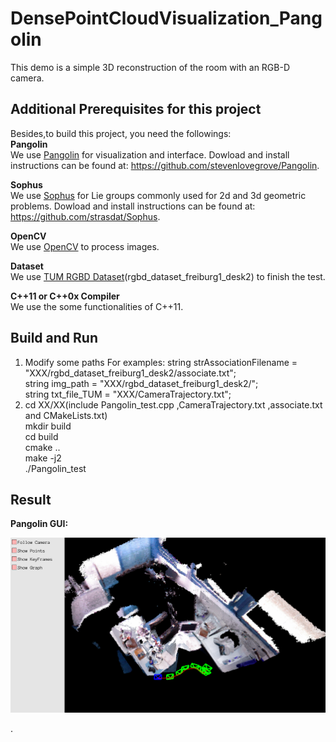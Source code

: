 # DensePointCloudVisualization_Pangolin
This demo is a simple 3D reconstruction of the room with an RGB-D camera.

## Additional Prerequisites for this project  
Besides,to build this project, you need the followings:  
**Pangolin**  
We use [Pangolin](https://github.com/stevenlovegrove/Pangolin) for visualization and interface. 
Dowload and install instructions can be found at: https://github.com/stevenlovegrove/Pangolin.

**Sophus**  
We use [Sophus](https://github.com/strasdat/Sophus) for Lie groups commonly used for 2d and 3d geometric problems. 
Dowload and install instructions can be found at: https://github.com/strasdat/Sophus.

**OpenCV**  
We use [OpenCV](http://opencv.org) to process images.

**Dataset**  
We use [TUM RGBD Dataset](https://vision.in.tum.de/data/datasets/rgbd-dataset/download#)(rgbd_dataset_freiburg1_desk2) to finish the test.

**C++11 or C++0x Compiler**  
We use the some functionalities of C++11.

## Build and Run
1. Modify some paths
   For examples:
   string strAssociationFilename = "XXX/rgbd_dataset_freiburg1_desk2/associate.txt";  
   string img_path = "XXX/rgbd_dataset_freiburg1_desk2/";  
   string txt_file_TUM = "XXX/CameraTrajectory.txt";  
2. cd XX/XX(include Pangolin_test.cpp ,CameraTrajectory.txt ,associate.txt and CMakeLists.txt)  
   mkdir build  
   cd build  
   cmake ..  
   make -j2  
   ./Pangolin_test
   
## Result
**Pangolin GUI:**
<div align=center>  
  
![](https://github.com/TianQi-777/DensePointCloudVisualization_Pangolin/blob/master/Images/1.png)
</div>.
